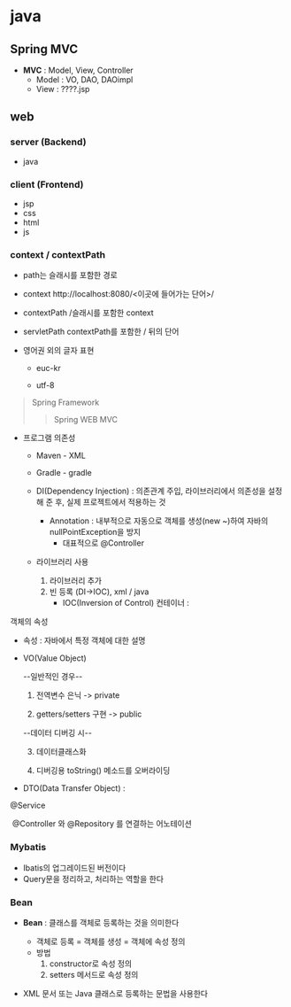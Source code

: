 # java



## Spring MVC

- **MVC** : Model, View, Controller
  - Model : VO, DAO, DAOimpl
  - View : ????.jsp



## web

### server (Backend)

- java



### client (Frontend)

- jsp
- css
- html
- js



### context / contextPath

- path는 슬래시를 포함한 경로

- context
  http://localhost:8080/<이곳에 들어가는 단어>/
- contextPath
  /슬래시를 포함한 context

- servletPath
  contextPath를 포함한 / 뒤의 단어



- 영어권 외의 글자 표현

  - euc-kr

  - utf-8




> Spring Framework
>
> > Spring WEB MVC





- 프로그램 의존성

  - Maven - XML

  - Gradle - gradle
  - DI(Dependency Injection) : 의존관계 주입, 라이브러리에서 의존성을 설정해 준 후, 실제 프로젝트에서 적용하는 것
    - Annotation : 내부적으로 자동으로 객체를 생성(new ~)하여 자바의 nullPointException을 방지
      - 대표적으로 @Controller

  - 라이브러리 사용
    1. 라이브러리 추가
    2. 빈 등록 (DI->IOC), xml / java
       - IOC(Inversion of Control) 컨테이너 : 



객체의 속성

- 속성 : 자바에서 특정 객체에 대한 설명

  

- VO(Value Object)

  --일반적인 경우--

  1. 전역변수 은닉 -> private

  2. getters/setters 구현 -> public

  --데이터 디버깅 시--

  3. 데이터클래스화

  4. 디버깅용 toString() 메소드를 오버라이딩

  

- DTO(Data Transfer Object) : 



@Service

​	@Controller 와 @Repository 를 연결하는 어노테이션



### Mybatis

- Ibatis의 업그레이드된 버전이다
- Query문을 정리하고, 처리하는 역할을 한다





### Bean

- **Bean** : 클래스를 객체로 등록하는 것을 의미한다
  - 객체로 등록 = 객체를 생성 = 객체에 속성 정의
  - 방법
    1. constructor로 속성 정의
    2. setters 메서드로 속성 정의







- XML 문서 또는 Java 클래스로 등록하는 문법을 사용한다
